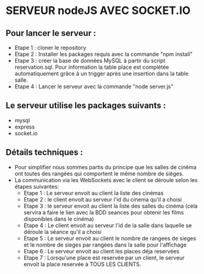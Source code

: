 # SERVEUR nodeJS AVEC SOCKET.IO

## Pour lancer le serveur :
- Etape 1 : cloner le repository
- Etape 2 : Installer les packages requis avec la commande "npm install"
- Etape 3 : créer la base de données MySQL à partir du script reservation.sql. Pour information la table place est complétée automatiquement grâce à un trigger après une insertion dans la table salle.
- Etape 4 : Lancer le serveur avec la commande "node server.js"

## Le serveur utilise les packages suivants :
- mysql
- express
- socket.io

## Détails techniques :
- Pour simplifier nous sommes partis du principe que les salles de cinéma ont toutes des rangées qui comportent le même nombre de sièges.
- La communication via les WebSockets avec le client se déroule selon les étapes suivantes:
  - Etape 1 : Le serveur envoit au client la liste des cinémas
  - Etape 2 : le client envoit au serveur l'id du cinema qu'il a choisi
  - Etape 3 : le serveur envoit au client la liste des salles du cinéma (cela servira a faire le lien avec la BDD seances pour obtenir les films disponibles dans le cinéma)
  - Etape 4 : Le client envoit au serveur l'id de la salle dans laquelle se déroule la séance qu'il a choisi  
  - Etape 5 : Le serveur envoit au client le nombre de rangees de sieges et le nombre de sieges par rangées dans la salle pour l'affichage
  - Etape 6 : Le serveur envoit au client les places déja reservées
  - Etape 7 : Lorsqu'une place est reservée par un client, le serveur envoit la place reservée à TOUS LES CLIENTS.


